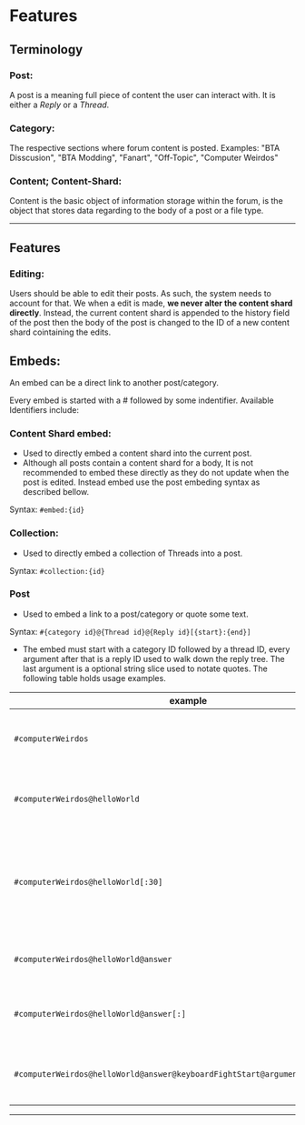 # Features

## Terminology
### Post:
A post is a meaning full piece of content the user can interact with. It is either a *Reply* or a *Thread*.
### Category:
The respective sections where forum content is posted. Examples: "BTA Disscusion", "BTA Modding", "Fanart", "Off-Topic", "Computer Weirdos"
### Content; Content-Shard:
Content is the basic object of information storage within the forum, is the object that stores data regarding to the body of a post or a file type.


---


## Features
### Editing:
Users should be able to edit their posts. As such, the system needs to account for that.
We when a edit is made, **we never alter the content shard directly**. Instead, the current content shard is appended to the history field of the post then the body of the post is changed to the ID of a new content shard cointaining the edits.

## Embeds:
An embed can be a direct link to another post/category.

Every embed is started with a # followed by some indentifier.
Available Identifiers include:

### Content Shard embed:
* Used to directly embed a content shard into the current post.
* Although all posts contain a content shard for a body, It is not recommended to embed these directly as they do not update when the post is edited. Instead embed use the post embeding syntax as described bellow.

Syntax: `#embed:{id}`


### Collection:
* Used to directly embed a collection of Threads into a post.

Syntax: `#collection:{id}`



### Post
* Used to embed a link to a post/category or quote some text.

Syntax: `#{category id}@{Thread id}@{Reply id}[{start}:{end}]`
* The embed must start with a category ID followed by a thread ID, every argument after that is a reply ID used to walk down the reply tree. The last argument is a optional string slice used to notate quotes. The following table holds usage examples.

| example | result |
| - | - |
| `#computerWeirdos` | creates a link to the Computer Weirdos category |
| `#computerWeirdos@helloWorld` | creates a link to the "hello World" thread in Computer Weirdos |
| `#computerWeirdos@helloWorld[:30]` | creates a quotation to the "hello wolrd" thread's body, slicing the body from the first character to the thirtieth. |
| `#computerWeirdos@helloWorld@answer` | create a like to the "answer" reply in it's thread |
| `#computerWeirdos@helloWorld@answer[:]` | create a quotation to the "answer" reply in it's thread |
| `#computerWeirdos@helloWorld@answer@keyboardFightStart@argument@epicClapback` | create a like to the "epicClapback" reply in it's reply tree. |

---